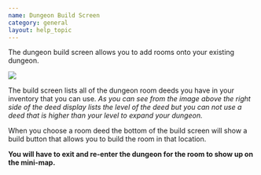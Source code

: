 ```yaml
---
name: Dungeon Build Screen
category: general
layout: help_topic
---
```

The dungeon build screen allows you to add rooms onto your existing dungeon.

![](http://www.forlornonline.com/images/dungeonbuild.jpg)

The build screen lists all of the dungeon room deeds you have in your inventory that you can use. _As you can see from the image above the right side of the deed display lists the level of the deed but you can not use a deed that is higher than your level to expand your dungeon._

When you choose a room deed the bottom of the build screen will show a build button that allows you to build the room in that location.

**You will have to exit and re-enter the dungeon for the room to show up on the mini-map.**
